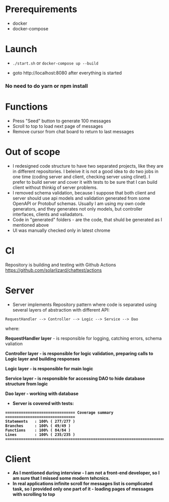 # Prerequirements
- docker
- docker-compose

# Launch

- ````./start.sh```` or ````docker-compose up --build````

- goto http://localhost:8080 after everything is started

### No need to do yarn or npm install

# Functions

- Press "Seed" button to generate 100 messages
- Scroll to top to load next page of messages
- Remove cursor from chat board to return to last messages

# Out of scope

- I redesigned code structure to have two separated projects, like they are in different repositories. I beleive it is not a good idea to do two jobs in one time (coding server and client, checking server using clinet). I prefer to build server and cover it with tests to be sure that I can build client without thinkig of server problems.
- I removed schema validation, because I suppose that both client and server should use api models and validation generated from some OpenAPI or Protobuf schemas. Usually I am using my own code generators, and they generates not only models, but controller interfaces, clients and valiadators.
- Code in "generated" folders - are the code, that shuld be generated as I mentioned above
- UI was manually checked only in latest chrome

# CI

Repository is building and testing with Github Actions https://github.com/solarlizard/chattest/actions

# Server

- Server implements Repository pattern where code is separated using several layers of abstraction with different API:
````
RequestHandler --> Controller --> Logic --> Service --> Dao
````

where:

<b>RequestHandler layer</b> - is responsible for logging, catching errors, schema valiation

<b>Controller layer<b> - is responsible for logic validation, preparing calls to Logic layer and building responses

<b>Logic layer<b> - is responsible for main logic

<b>Service layer<b> - is responsible for accessing DAO to hide database structure from logic
  
<b>Dao layer<b> - working with database

- Server is covered with tests:
````
=============================== Coverage summary ===============================
Statements   : 100% ( 277/277 )
Branches     : 100% ( 49/49 )
Functions    : 100% ( 84/84 )
Lines        : 100% ( 235/235 )
================================================================================
````

# Client
- As I mentioned during interview - I am not a front-end developer, so I am sure that I missed some modern tehcnics.
- In real applications infinite scroll for messages list is complicated task, so I provided only one part of it - loading pages of messages with scrolling to top
